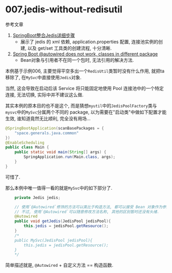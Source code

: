 # 007.jedis-without-redisutil

参考文章

1. [SpringBoot整合Jedis详细步骤](https://hacpai.com/article/1537345458325)
    - 展示了 jedis 的 xml 依赖, application.properties 配置, 连接池实例的创建, 以及 get/set 工具类的创建流程, 十分清晰.
2. [Spring Boot @autowired does not work, classes in different package](https://stackoverflow.com/questions/34367316/spring-boot-autowired-does-not-work-classes-in-different-package)
    - Bean对象与引用者不在同一个包时, 无法引用的解决方法.

本例基于示例006, 主要觉得平空多出一个`RedisUtil`类暂时没有什么作用, 就把ta移除了, 在`MySvc`中直接使用`Jedis`对象. 

当然, 这会导致在启动后该 Service 将只能固定地使用 Pool 连接池中的一个特定连接, 无法切换, 实际中并不建议这么做. 

其实本例的原本目的也不是这个, 而是猜想`myutil`中的`JedisPoolFactory`类与`mysvc`中的`MySvc`分属两个不同的 package, 以为需要在"启动类"中做如下配置才能生效, 谁知道竟然无比顺利, 完全没有用场...

```java
@SpringBootApplication(scanBasePackages = { 
    "space.generals.java.common"
})
@EnableScheduling
public class Main {
    public static void main(String[] args) {
        SpringApplication.run(Main.class, args);
    }
}
```

可惜了.

那么本例中唯一值得一看的就是`MySvc`中的如下部分了.

```java
    private Jedis jedis;

    // 使用`@Autowired`修饰的方法可以类比于构造方法, 都可以接受 Bean 对象作为参数被注入依赖.
    // 不过, 使用`@Autowired`可以随意修改方法名称, 其他的区别暂时还没有头绪.
    @Autowired
    public void getJedis(JedisPool jedisPool){
        this.jedis = jedisPool.getResource();
    }
    /*
    public MySvc(JedisPool jedisPool){
        this.jedis = jedisPool.getResource();
    }
    */

```

简单描述就是, `@Autowired` + 自定义方法 == 构造函数.


